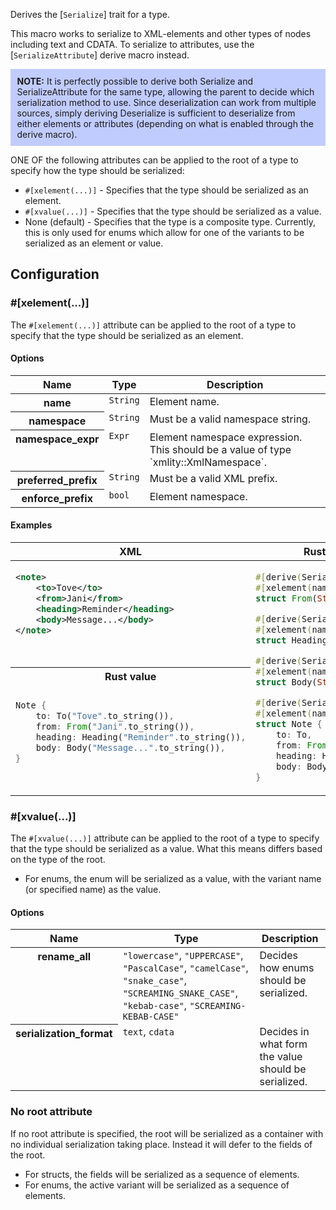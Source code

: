 Derives the [`Serialize`] trait for a type.

This macro works to serialize to XML-elements and other types of nodes including text and CDATA.
To serialize to attributes, use the [`SerializeAttribute`] derive macro instead.

<div style="background:rgba(120,145,255,0.45);padding:0.75em;">
<strong>NOTE:</strong> It is perfectly possible to derive both Serialize and SerializeAttribute for the same type, allowing the parent to decide which serialization method to use. Since deserialization can work from multiple sources, simply deriving Deserialize is sufficient to deserialize from either elements or attributes (depending on what is enabled through the derive macro).
</div>

ONE OF the following attributes can be applied to the root of a type to specify how the type should be serialized:

- `#[xelement(...)]` - Specifies that the type should be serialized as an element.
- `#[xvalue(...)]` - Specifies that the type should be serialized as a value.
- None (default) - Specifies that the type is a composite type. Currently, this is only used for enums which allow for one of the variants to be serialized as an element or value.

## Configuration

### #[xelement(...)]

The `#[xelement(...)]` attribute can be applied to the root of a type to specify that the type should be serialized as an element.

#### Options

<table style="width:100%;">
<thead>
<tr>
<th>Name</th>
<th>Type</th>
<th>Description</th>
</tr>
</thead>
<tbody style="vertical-align:top;">
<!--=================================================-->
<tr>
<th>
name
</th>
<td>
<code>String</code>
</td>
<td>
Element name.
</td>
</tr>
<!--=================================================-->
<tr>
<th>
namespace
</th>
<td>
<code>String</code>
</td>
<td>
Must be a valid namespace string.
</td>
</tr>
<!--=================================================-->
<tr>
<th>
namespace_expr
</th>
<td>
<code>Expr</code>
</td>
<td>
Element namespace expression. This should be a value of type `xmlity::XmlNamespace`.
</td>
</tr>
<!--=================================================-->
<tr>
<th>
preferred_prefix
</th>
<td>
<code>String</code>
</td>
<td>
Must be a valid XML prefix.
</td>
</tr>
<!--=================================================-->
<tr>
<th>
enforce_prefix
</th>
<td>
<code>bool</code>
</td>
<td>
Element namespace.
</td>
</tr>
<!--=================================================-->
</tbody>
</table>

#### Examples

<table style="width:100%;">
<thead>
<tr>
<th>XML</th>
<th>Rust types</th>
</tr>
</thead>
<tbody style="vertical-align:top;">
<tr>
<td>

```xml
<note>
    <to>Tove</to>
    <from>Jani</from>
    <heading>Reminder</heading>
    <body>Message...</body>
</note>
```

</td>
<td rowspan="3">

```rust ignore
#[derive(Serialize)]
#[xelement(name = "from")]
struct From(String);

#[derive(Serialize)]
#[xelement(name = "heading")]
struct Heading(String);

#[derive(Serialize)]
#[xelement(name = "body")]
struct Body(String);

#[derive(Serialize)]
#[xelement(name = "note")]
struct Note {
    to: To,
    from: From,
    heading: Heading,
    body: Body,
}
```

</td>
</tr>
<tr>
<th>Rust value</th>
</tr>
<tr>
<td>

```rust ignore
Note {
    to: To("Tove".to_string()),
    from: From("Jani".to_string()),
    heading: Heading("Reminder".to_string()),
    body: Body("Message...".to_string()),
}
```

</td>
</tr>
</tbody>
</table>

### #[xvalue(...)]

The `#[xvalue(...)]` attribute can be applied to the root of a type to specify that the type should be serialized as a value. What this means differs based on the type of the root.

- For enums, the enum will be serialized as a value, with the variant name (or specified name) as the value.

#### Options

<table style="width:100%;">
<thead>
<tr>
<th>Name</th>
<th>Type</th>
<th>Description</th>
</tr>
</thead>
<tbody style="vertical-align:top;">
<!--=================================================-->
<tr>
<th>
rename_all
</th>
<td>
<code>"lowercase"</code>, <code>"UPPERCASE"</code>, <code>"PascalCase"</code>, <code>"camelCase"</code>, <code>"snake_case"</code>, <code>"SCREAMING_SNAKE_CASE"</code>, <code>"kebab-case"</code>, <code>"SCREAMING-KEBAB-CASE"</code>
</td>
<td>
Decides how enums should be serialized.
</td>
</tr>
<!--=================================================-->
<tr>
<th>
serialization_format
</th>
<td>
<code>text</code>, <code>cdata</code>
</td>
<td>
Decides in what form the value should be serialized.
</td>
</tr>
<!--=================================================-->
</tbody>
</table>

### No root attribute

If no root attribute is specified, the root will be serialized as a container with no individual serialization taking place. Instead it will defer to the fields of the root.

- For structs, the fields will be serialized as a sequence of elements.
- For enums, the active variant will be serialized as a sequence of elements.
